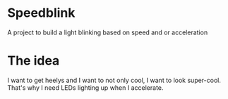 # Speedblink
A project to build a light blinking based on speed and or acceleration

# The idea 
I want to get heelys and I want to not only cool, I want to look super-cool. That's why I need LEDs lighting up when I accelerate. 
